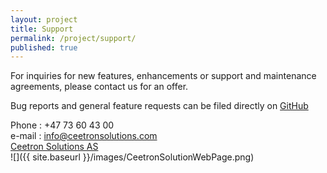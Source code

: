 ```yaml
---
layout: project
title: Support
permalink: /project/support/
published: true
---
```


For inquiries for new features, enhancements or support and maintenance agreements, please contact us for an offer.

Bug reports and general feature requests can be filed directly on [GitHub](https://github.com/OPM/ResInsight/issues?state=open)

Phone : +47 73 60 43 00 <br>
e-mail : info@ceetronsolutions.com <br>
[Ceetron Solutions AS](http://www.ceetronsolutions.com) <br>
![]({{ site.baseurl }}/images/CeetronSolutionWebPage.png)

